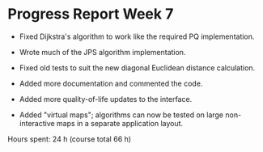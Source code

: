 # Progress Report Week 7

- Fixed Dijkstra's algorithm to work like the required PQ implementation.

- Wrote much of the JPS algorithm implementation.

- Fixed old tests to suit the new diagonal Euclidean distance calculation.

- Added more documentation and commented the code.

- Added more quality-of-life updates to the interface.

- Added "virtual maps"; algorithms can now be tested on large non-interactive maps in a separate application layout.

Hours spent: 24 h (course total 66 h)
